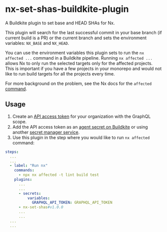 # nx-set-shas-buildkite-plugin

A Buildkite plugin to set base and HEAD SHAs for Nx.

This plugin will search for the last successful commit in your base branch (if current build is a PR)
or the current branch and sets the environment variables: `NX_BASE` and `NX_HEAD`.

You can use the environment variables this plugin sets to run the `nx affected ...` command in
a Buildkite pipeline. Running `nx affected ...` allows Nx to only run the selected targets only
for the affected projects. This is important if you have a few projects in your monorepo and would
not like to run build targets for all the projects every time.

For more background on the problem, see the Nx docs for the `affected` [command](https://nx.dev/ci/features/affected).

## Usage

1. Create an [API access token](https://buildkite.com/user/api-access-tokens) for your organization with the GraphQL scope.
1. Add the API access token as an [agent secret on Buildkite](https://buildkite.com/docs/pipelines/security/secrets/buildkite-secrets) or using another [secret manager service](https://buildkite.com/docs/pipelines/security/secrets/managing).
1. Use this plugin in the step where you would like to run `nx affected` command:

```yaml
steps:
  ...
  ...
  - label: "Run nx"
    commands:
      - npx nx affected -t lint build test
    plugins:
      ...
      ...
      - secrets:
          variables:
            GRAPHQL_API_TOKEN: GRAPHQL_API_TOKEN
      - nx-set-shas#v1.0.0
      ...
      ...
  ...
  ...
```
